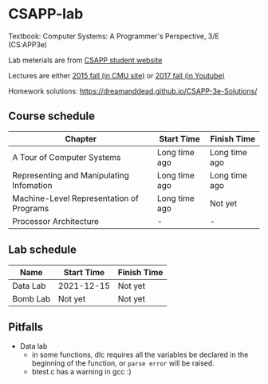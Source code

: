 # CSAPP-lab
Textbook: Computer Systems: A Programmer's Perspective, 3/E (CS:APP3e)

Lab meterials are from [CSAPP student website](http://csapp.cs.cmu.edu/3e/labs.html)

Lectures are either [2015 fall (in CMU site)](https://scs.hosted.panopto.com/Panopto/Pages/Sessions/List.aspx#folderID=%22b96d90ae-9871-4fae-91e2-b1627b43e25e%22&sortColumn=1&sortAscending=true) or [2017 fall (in Youtube)](http://www.cs.cmu.edu/afs/cs/academic/class/15213-f17/www/schedule.html)

Homework solutions: https://dreamanddead.github.io/CSAPP-3e-Solutions/

## Course schedule
| Chapter | Start Time | Finish Time |
| -------- | -------- | -------------- |
| A Tour of Computer Systems | Long time ago | Long time ago |
| Representing and Manipulating Infomation | Long time ago | Long time ago |
| Machine-Level Representation of Programs | Long time ago | Not yet |
| Processor Architecture | - | - |

## Lab schedule
| Name | Start Time | Finish Time |
| ---- | ---------- | ----------- |
| Data Lab | 2021-12-15 | Not yet |
| Bomb Lab | Not yet | Not yet |

## Pitfalls
- Data lab
    - in some functions, dlc requires all the variables be declared in the beginning of the function, or `parse error` will be raised.
    - btest.c has a warning in gcc :)
